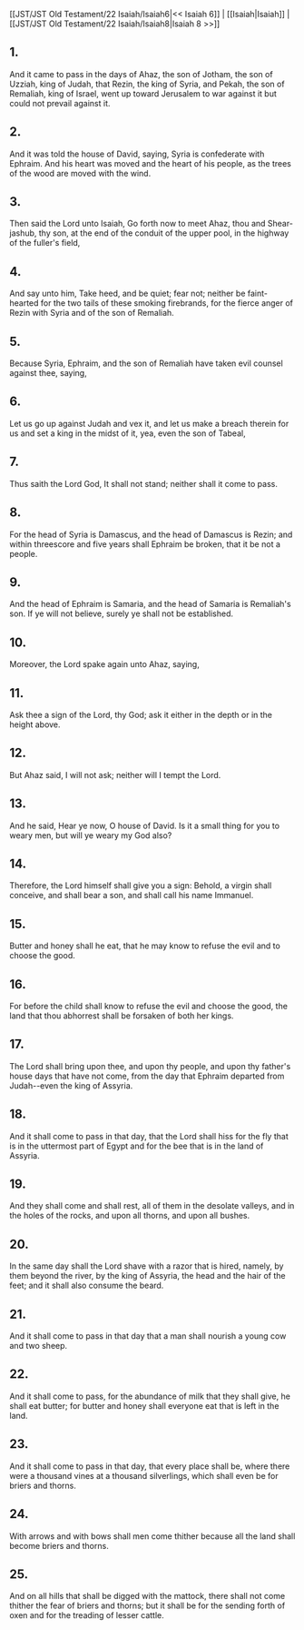 [[JST/JST Old Testament/22 Isaiah/Isaiah6|<< Isaiah 6]] | [[Isaiah|Isaiah]] | [[JST/JST Old Testament/22 Isaiah/Isaiah8|Isaiah 8 >>]]
## 1.
And it came to pass in the days of Ahaz, the son of Jotham, the son of Uzziah, king of Judah, that Rezin, the king of Syria, and Pekah, the son of Remaliah, king of Israel, went up toward Jerusalem to war against it but could not prevail against it.
## 2.
And it was told the house of David, saying, Syria is confederate with Ephraim. And his heart was moved and the heart of his people, as the trees of the wood are moved with the wind.
## 3.
Then said the Lord unto Isaiah, Go forth now to meet Ahaz, thou and Shear-jashub, thy son, at the end of the conduit of the upper pool, in the highway of the fuller\'s field,
## 4.
And say unto him, Take heed, and be quiet; fear not; neither be faint-hearted for the two tails of these smoking firebrands, for the fierce anger of Rezin with Syria and of the son of Remaliah.
## 5.
Because Syria, Ephraim, and the son of Remaliah have taken evil counsel against thee, saying,
## 6.
Let us go up against Judah and vex it, and let us make a breach therein for us and set a king in the midst of it, yea, even the son of Tabeal,
## 7.
Thus saith the Lord God, It shall not stand; neither shall it come to pass.
## 8.
For the head of Syria is Damascus, and the head of Damascus is Rezin; and within threescore and five years shall Ephraim be broken, that it be not a people.
## 9.
And the head of Ephraim is Samaria, and the head of Samaria is Remaliah\'s son. If ye will not believe, surely ye shall not be established.
## 10.
Moreover, the Lord spake again unto Ahaz, saying,
## 11.
Ask thee a sign of the Lord, thy God; ask it either in the depth or in the height above.
## 12.
But Ahaz said, I will not ask; neither will I tempt the Lord.
## 13.
And he said, Hear ye now, O house of David. Is it a small thing for you to weary men, but will ye weary my God also?
## 14.
Therefore, the Lord himself shall give you a sign: Behold, a virgin shall conceive, and shall bear a son, and shall call his name Immanuel.
## 15.
Butter and honey shall he eat, that he may know to refuse the evil and to choose the good.
## 16.
For before the child shall know to refuse the evil and choose the good, the land that thou abhorrest shall be forsaken of both her kings.
## 17.
The Lord shall bring upon thee, and upon thy people, and upon thy father\'s house days that have not come, from the day that Ephraim departed from Judah\--even the king of Assyria.
## 18.
And it shall come to pass in that day, that the Lord shall hiss for the fly that is in the uttermost part of Egypt and for the bee that is in the land of Assyria.
## 19.
And they shall come and shall rest, all of them in the desolate valleys, and in the holes of the rocks, and upon all thorns, and upon all bushes.
## 20.
In the same day shall the Lord shave with a razor that is hired, namely, by them beyond the river, by the king of Assyria, the head and the hair of the feet; and it shall also consume the beard.
## 21.
And it shall come to pass in that day that a man shall nourish a young cow and two sheep.
## 22.
And it shall come to pass, for the abundance of milk that they shall give, he shall eat butter; for butter and honey shall everyone eat that is left in the land.
## 23.
And it shall come to pass in that day, that every place shall be, where there were a thousand vines at a thousand silverlings, which shall even be for briers and thorns.
## 24.
With arrows and with bows shall men come thither because all the land shall become briers and thorns.
## 25.
And on all hills that shall be digged with the mattock, there shall not come thither the fear of briers and thorns; but it shall be for the sending forth of oxen and for the treading of lesser cattle.

